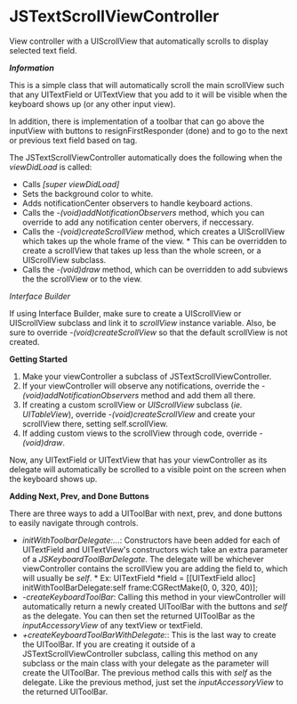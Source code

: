 JSTextScrollViewController
==========================

View controller with a UIScrollView that automatically scrolls to display selected text field.


___Information___

This is a simple class that will automatically scroll the main scrollView such that any UITextField or UITextView that you add to it will be visible when the keyboard shows up (or any other input view).

In addition, there is implementation of a toolbar that can go above the inputView with buttons to resignFirstResponder (done) and to go to the next or previous text field based on tag.

The JSTextScrollViewController automatically does the following when the _viewDidLoad_ is called:

* Calls _[super viewDidLoad]_
* Sets the background color to white.
* Adds notificationCenter observers to handle keyboard actions.
* Calls the _-(void)addNotificationObservers_ method, which you can override to add any notification center obervers, if neccessary.
* Calls the _-(void)createScrollView_ method, which creates a UIScrollView which takes up the whole frame of the view.
		* This can be overridden to create a scrollView that takes up less than the whole screen, or a UIScrollView subclass.
* Calls the _-(void)draw_ method, which can be overridden to add subviews the the scrollView or to the view.

_Interface Builder_

If using Interface Builder, make sure to create a UIScrollView or UIScrollView subclass and link it to _scrollView_ instance variable.
Also, be sure to override _-(void)createScrollView_ so that the default scrollView is not created.

__Getting Started__

1. Make your viewController a subclass of JSTextScrollViewController.
2. If your viewController will observe any notifications, override the _-(void)addNotificationObservers_ method and add them all there.
3. If creating a custom scrollView or _UIScrollView_ subclass (_ie. UITableView_), override _-(void)createScrollView_ and create your scrollView there, setting self.scrollView.
4. If adding custom views to the scrollView through code, override _-(void)draw_.

Now, any UITextField or UITextView that has your viewController as its delegate will automatically be scrolled to a visible point on the screen when the keyboard shows up.

__Adding Next, Prev, and Done Buttons__

There are three ways to add a UIToolBar with next, prev, and done buttons to easily navigate through controls.

* _initWithToolbarDelegate:..._: Constructors have been added for each of UITextField and UITextView's constructors wich take an extra parameter of a _JSKeyboardToolBarDelegate_. The delegate will be whichever viewController contains the scrollView you are adding the field to, which will usually be _self_.
		* Ex: UITextField *field = [[UITextField alloc] initWithToolBarDelegate:self frame:CGRectMake(0, 0, 320, 40)];
* _-createKeyboardToolBar_: Calling this method in your viewController will automatically return a newly created UIToolBar with the buttons and _self_ as the delegate. You can then set the returned UIToolBar as the _inputAccessoryView_ of any textView or textField.
* _+createKeyboardToolBarWithDelegate:_: This is the last way to create the UIToolBar. If you are creating it outside of a JSTextScrollViewController subclass, calling this method on any subclass or the main class with your delegate as the parameter will create the UIToolBar. The previous method calls this with _self_ as the delegate. Like the previous method, just set the _inputAccessoryView_ to the returned UIToolBar.


